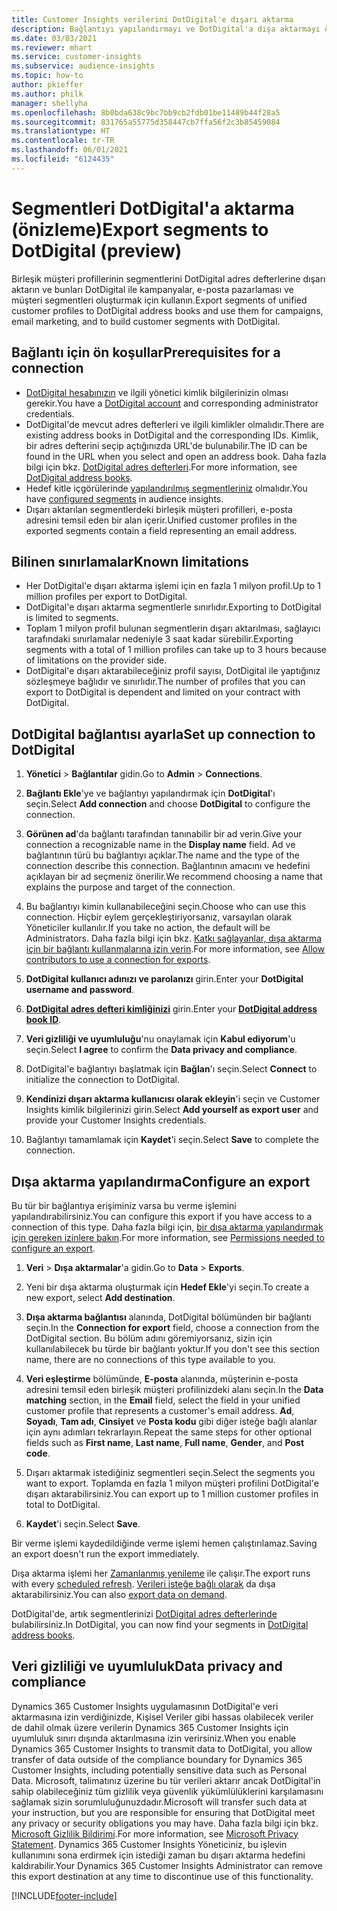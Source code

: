 ```yaml
---
title: Customer Insights verilerini DotDigital'e dışarı aktarma
description: Bağlantıyı yapılandırmayı ve DotDigital'a dışa aktarmayı öğrenin.
ms.date: 03/03/2021
ms.reviewer: mhart
ms.service: customer-insights
ms.subservice: audience-insights
ms.topic: how-to
author: pkieffer
ms.author: philk
manager: shellyha
ms.openlocfilehash: 8b0bda638c9bc7bb9cb2fdb01be11489b44f28a5
ms.sourcegitcommit: 831765a55775d358447cb7ffa56f2c3b85459084
ms.translationtype: HT
ms.contentlocale: tr-TR
ms.lasthandoff: 06/01/2021
ms.locfileid: "6124435"
---
```

# <a name="export-segments-to-dotdigital-preview"></a><span data-ttu-id="ce330-103">Segmentleri DotDigital'a aktarma (önizleme)</span><span class="sxs-lookup"><span data-stu-id="ce330-103">Export segments to DotDigital (preview)</span></span>

<span data-ttu-id="ce330-104">Birleşik müşteri profillerinin segmentlerini DotDigital adres defterlerine dışarı aktarın ve bunları DotDigital ile kampanyalar, e-posta pazarlaması ve müşteri segmentleri oluşturmak için kullanın.</span><span class="sxs-lookup"><span data-stu-id="ce330-104">Export segments of unified customer profiles to DotDigital address books and use them for campaigns, email marketing, and to build customer segments with DotDigital.</span></span> 

## <a name="prerequisites-for-a-connection"></a><span data-ttu-id="ce330-105">Bağlantı için ön koşullar</span><span class="sxs-lookup"><span data-stu-id="ce330-105">Prerequisites for a connection</span></span>

-   <span data-ttu-id="ce330-106">[DotDigital hesabınızın](https://dotdigital.com/) ve ilgili yönetici kimlik bilgilerinizin olması gerekir.</span><span class="sxs-lookup"><span data-stu-id="ce330-106">You have a [DotDigital account](https://dotdigital.com/) and corresponding administrator credentials.</span></span>
-   <span data-ttu-id="ce330-107">DotDigital'de mevcut adres defterleri ve ilgili kimlikler olmalıdır.</span><span class="sxs-lookup"><span data-stu-id="ce330-107">There are existing address books in DotDigital and the corresponding IDs.</span></span> <span data-ttu-id="ce330-108">Kimlik, bir adres defterini seçip açtığınızda URL'de bulunabilir.</span><span class="sxs-lookup"><span data-stu-id="ce330-108">The ID can be found in the URL when you select and open an address book.</span></span> <span data-ttu-id="ce330-109">Daha fazla bilgi için bkz. [DotDigital adres defterleri](https://support.dotdigital.com/hc/articles/212211968-Creating-an-address-book).</span><span class="sxs-lookup"><span data-stu-id="ce330-109">For more information, see [DotDigital address books](https://support.dotdigital.com/hc/articles/212211968-Creating-an-address-book).</span></span>
-   <span data-ttu-id="ce330-110">Hedef kitle içgörülerinde [yapılandırılmış segmentleriniz](segments.md) olmalıdır.</span><span class="sxs-lookup"><span data-stu-id="ce330-110">You have [configured segments](segments.md) in audience insights.</span></span>
-   <span data-ttu-id="ce330-111">Dışarı aktarılan segmentlerdeki birleşik müşteri profilleri, e-posta adresini temsil eden bir alan içerir.</span><span class="sxs-lookup"><span data-stu-id="ce330-111">Unified customer profiles in the exported segments contain a field representing an email address.</span></span>

## <a name="known-limitations"></a><span data-ttu-id="ce330-112">Bilinen sınırlamalar</span><span class="sxs-lookup"><span data-stu-id="ce330-112">Known limitations</span></span>

- <span data-ttu-id="ce330-113">Her DotDigital'e dışarı aktarma işlemi için en fazla 1 milyon profil.</span><span class="sxs-lookup"><span data-stu-id="ce330-113">Up to 1 million profiles per export to DotDigital.</span></span>
- <span data-ttu-id="ce330-114">DotDigital'e dışarı aktarma segmentlerle sınırlıdır.</span><span class="sxs-lookup"><span data-stu-id="ce330-114">Exporting to DotDigital is limited to segments.</span></span>
- <span data-ttu-id="ce330-115">Toplam 1 milyon profil bulunan segmentlerin dışarı aktarılması, sağlayıcı tarafındaki sınırlamalar nedeniyle 3 saat kadar sürebilir.</span><span class="sxs-lookup"><span data-stu-id="ce330-115">Exporting segments with a total of 1 million profiles can take up to 3 hours because of limitations on the provider side.</span></span> 
- <span data-ttu-id="ce330-116">DotDigital'e dışarı aktarabileceğiniz profil sayısı, DotDigital ile yaptığınız sözleşmeye bağlıdır ve sınırlıdır.</span><span class="sxs-lookup"><span data-stu-id="ce330-116">The number of profiles that you can export to DotDigital is dependent and limited on your contract with DotDigital.</span></span>

## <a name="set-up-connection-to-dotdigital"></a><span data-ttu-id="ce330-117">DotDigital bağlantısı ayarla</span><span class="sxs-lookup"><span data-stu-id="ce330-117">Set up connection to DotDigital</span></span>

1. <span data-ttu-id="ce330-118">**Yönetici** > **Bağlantılar** gidin.</span><span class="sxs-lookup"><span data-stu-id="ce330-118">Go to **Admin** > **Connections**.</span></span>

1. <span data-ttu-id="ce330-119">**Bağlantı Ekle**'ye ve bağlantıyı yapılandırmak için **DotDigital**'ı seçin.</span><span class="sxs-lookup"><span data-stu-id="ce330-119">Select **Add connection** and choose **DotDigital** to configure the connection.</span></span>

1. <span data-ttu-id="ce330-120">**Görünen ad**'da bağlantı tarafından tanınabilir bir ad verin.</span><span class="sxs-lookup"><span data-stu-id="ce330-120">Give your connection a recognizable name in the **Display name** field.</span></span> <span data-ttu-id="ce330-121">Ad ve bağlantının türü bu bağlantıyı açıklar.</span><span class="sxs-lookup"><span data-stu-id="ce330-121">The name and the type of the connection describe this connection.</span></span> <span data-ttu-id="ce330-122">Bağlantının amacını ve hedefini açıklayan bir ad seçmeniz önerilir.</span><span class="sxs-lookup"><span data-stu-id="ce330-122">We recommend choosing a name that explains the purpose and target of the connection.</span></span>

1. <span data-ttu-id="ce330-123">Bu bağlantıyı kimin kullanabileceğini seçin.</span><span class="sxs-lookup"><span data-stu-id="ce330-123">Choose who can use this connection.</span></span> <span data-ttu-id="ce330-124">Hiçbir eylem gerçekleştiriyorsanız, varsayılan olarak Yöneticiler kullanılır.</span><span class="sxs-lookup"><span data-stu-id="ce330-124">If you take no action, the default will be Administrators.</span></span> <span data-ttu-id="ce330-125">Daha fazla bilgi için bkz. [Katkı sağlayanlar, dışa aktarma için bir bağlantı kullanmalarına izin verin](connections.md#allow-contributors-to-use-a-connection-for-exports).</span><span class="sxs-lookup"><span data-stu-id="ce330-125">For more information, see [Allow contributors to use a connection for exports](connections.md#allow-contributors-to-use-a-connection-for-exports).</span></span>

1. <span data-ttu-id="ce330-126">**DotDigital kullanıcı adınızı ve parolanızı** girin.</span><span class="sxs-lookup"><span data-stu-id="ce330-126">Enter your **DotDigital username and password**.</span></span>

1. <span data-ttu-id="ce330-127">**[DotDigital adres defteri kimliğinizi](https://support.dotdigital.com/hc/articles/212211968-Creating-an-address-book)** girin.</span><span class="sxs-lookup"><span data-stu-id="ce330-127">Enter your **[DotDigital address book ID](https://support.dotdigital.com/hc/articles/212211968-Creating-an-address-book)**.</span></span>

1. <span data-ttu-id="ce330-128">**Veri gizliliği ve uyumluluğu**'nu onaylamak için **Kabul ediyorum**'u seçin.</span><span class="sxs-lookup"><span data-stu-id="ce330-128">Select **I agree** to confirm the **Data privacy and compliance**.</span></span>

1. <span data-ttu-id="ce330-129">DotDigital'e bağlantıyı başlatmak için **Bağlan**'ı seçin.</span><span class="sxs-lookup"><span data-stu-id="ce330-129">Select **Connect** to initialize the connection to DotDigital.</span></span>

1. <span data-ttu-id="ce330-130">**Kendinizi dışarı aktarma kullanıcısı olarak ekleyin**'i seçin ve Customer Insights kimlik bilgilerinizi girin.</span><span class="sxs-lookup"><span data-stu-id="ce330-130">Select **Add yourself as export user** and provide your Customer Insights credentials.</span></span>

1. <span data-ttu-id="ce330-131">Bağlantıyı tamamlamak için **Kaydet**'i seçin.</span><span class="sxs-lookup"><span data-stu-id="ce330-131">Select **Save** to complete the connection.</span></span> 

## <a name="configure-an-export"></a><span data-ttu-id="ce330-132">Dışa aktarma yapılandırma</span><span class="sxs-lookup"><span data-stu-id="ce330-132">Configure an export</span></span>

<span data-ttu-id="ce330-133">Bu tür bir bağlantıya erişiminiz varsa bu verme işlemini yapılandırabilirsiniz.</span><span class="sxs-lookup"><span data-stu-id="ce330-133">You can configure this export if you have access to a connection of this type.</span></span> <span data-ttu-id="ce330-134">Daha fazla bilgi için, [bir dışa aktarma yapılandırmak için gereken izinlere bakın](export-destinations.md#set-up-a-new-export).</span><span class="sxs-lookup"><span data-stu-id="ce330-134">For more information, see [Permissions needed to configure an export](export-destinations.md#set-up-a-new-export).</span></span>

1. <span data-ttu-id="ce330-135">**Veri** > **Dışa aktarmalar**'a gidin.</span><span class="sxs-lookup"><span data-stu-id="ce330-135">Go to **Data** > **Exports**.</span></span>

1. <span data-ttu-id="ce330-136">Yeni bir dışa aktarma oluşturmak için **Hedef Ekle**'yi seçin.</span><span class="sxs-lookup"><span data-stu-id="ce330-136">To create a new export, select **Add destination**.</span></span>

1. <span data-ttu-id="ce330-137">**Dışa aktarma bağlantısı** alanında, DotDigital bölümünden bir bağlantı seçin.</span><span class="sxs-lookup"><span data-stu-id="ce330-137">In the **Connection for export** field, choose a connection from the DotDigital section.</span></span> <span data-ttu-id="ce330-138">Bu bölüm adını göremiyorsanız, sizin için kullanılabilecek bu türde bir bağlantı yoktur.</span><span class="sxs-lookup"><span data-stu-id="ce330-138">If you don't see this section name, there are no connections of this type available to you.</span></span>


1. <span data-ttu-id="ce330-139">**Veri eşleştirme** bölümünde, **E-posta** alanında, müşterinin e-posta adresini temsil eden birleşik müşteri profilinizdeki alanı seçin.</span><span class="sxs-lookup"><span data-stu-id="ce330-139">In the **Data matching** section, in the **Email** field, select the field in your unified customer profile that represents a customer's email address.</span></span> <span data-ttu-id="ce330-140">**Ad**, **Soyadı**, **Tam adı**, **Cinsiyet** ve **Posta kodu** gibi diğer isteğe bağlı alanlar için aynı adımları tekrarlayın.</span><span class="sxs-lookup"><span data-stu-id="ce330-140">Repeat the same steps for other optional fields such as **First name**, **Last name**, **Full name**, **Gender**, and **Post code**.</span></span>

1. <span data-ttu-id="ce330-141">Dışarı aktarmak istediğiniz segmentleri seçin.</span><span class="sxs-lookup"><span data-stu-id="ce330-141">Select the segments you want to export.</span></span> <span data-ttu-id="ce330-142">Toplamda en fazla 1 milyon müşteri profilini DotDigital'e dışarı aktarabilirsiniz.</span><span class="sxs-lookup"><span data-stu-id="ce330-142">You can export up to 1 million customer profiles in total to DotDigital.</span></span>

1. <span data-ttu-id="ce330-143">**Kaydet**'i seçin.</span><span class="sxs-lookup"><span data-stu-id="ce330-143">Select **Save**.</span></span>

<span data-ttu-id="ce330-144">Bir verme işlemi kaydedildiğinde verme işlemi hemen çalıştırılamaz.</span><span class="sxs-lookup"><span data-stu-id="ce330-144">Saving an export doesn't run the export immediately.</span></span>

<span data-ttu-id="ce330-145">Dışa aktarma işlemi her [Zamanlanmış yenileme](system.md#schedule-tab) ile çalışır.</span><span class="sxs-lookup"><span data-stu-id="ce330-145">The export runs with every [scheduled refresh](system.md#schedule-tab).</span></span> <span data-ttu-id="ce330-146">[Verileri isteğe bağlı olarak](export-destinations.md#run-exports-on-demand) da dışa aktarabilirsiniz.</span><span class="sxs-lookup"><span data-stu-id="ce330-146">You can also [export data on demand](export-destinations.md#run-exports-on-demand).</span></span> 
 
<span data-ttu-id="ce330-147">DotDigital'de, artık segmentlerinizi [DotDigital adres defterlerinde](https://support.dotdigital.com/hc/articles/212211968-Creating-an-address-book) bulabilirsiniz.</span><span class="sxs-lookup"><span data-stu-id="ce330-147">In DotDigital, you can now find your segments in [DotDigital address books](https://support.dotdigital.com/hc/articles/212211968-Creating-an-address-book).</span></span>


## <a name="data-privacy-and-compliance"></a><span data-ttu-id="ce330-148">Veri gizliliği ve uyumluluk</span><span class="sxs-lookup"><span data-stu-id="ce330-148">Data privacy and compliance</span></span>

<span data-ttu-id="ce330-149">Dynamics 365 Customer Insights uygulamasının DotDigital'e veri aktarmasına izin verdiğinizde, Kişisel Veriler gibi hassas olabilecek veriler de dahil olmak üzere verilerin Dynamics 365 Customer Insights için uyumluluk sınırı dışında aktarılmasına izin verirsiniz.</span><span class="sxs-lookup"><span data-stu-id="ce330-149">When you enable Dynamics 365 Customer Insights to transmit data to DotDigital, you allow transfer of data outside of the compliance boundary for Dynamics 365 Customer Insights, including potentially sensitive data such as Personal Data.</span></span> <span data-ttu-id="ce330-150">Microsoft, talimatınız üzerine bu tür verileri aktarır ancak DotDigital'in sahip olabileceğiniz tüm gizlilik veya güvenlik yükümlülüklerini karşılamasını sağlamak sizin sorumluluğunuzdadır.</span><span class="sxs-lookup"><span data-stu-id="ce330-150">Microsoft will transfer such data at your instruction, but you are responsible for ensuring that DotDigital meet any privacy or security obligations you may have.</span></span> <span data-ttu-id="ce330-151">Daha fazla bilgi için bkz. [Microsoft Gizlilik Bildirimi](https://go.microsoft.com/fwlink/?linkid=396732).</span><span class="sxs-lookup"><span data-stu-id="ce330-151">For more information, see [Microsoft Privacy Statement](https://go.microsoft.com/fwlink/?linkid=396732).</span></span>
<span data-ttu-id="ce330-152">Dynamics 365 Customer Insights Yöneticiniz, bu işlevin kullanımını sona erdirmek için istediği zaman bu dışarı aktarma hedefini kaldırabilir.</span><span class="sxs-lookup"><span data-stu-id="ce330-152">Your Dynamics 365 Customer Insights Administrator can remove this export destination at any time to discontinue use of this functionality.</span></span>


[!INCLUDE[footer-include](../includes/footer-banner.md)]
